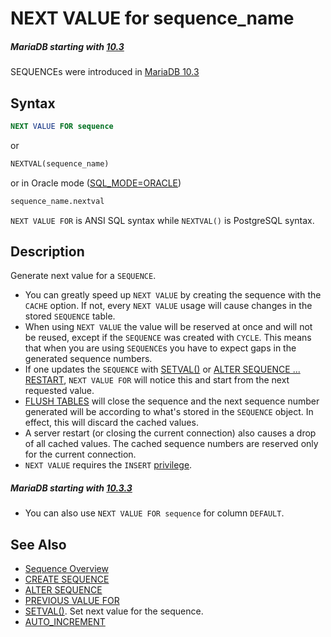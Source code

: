 # NEXT VALUE for sequence_name

##### MariaDB starting with [10.3](/kb/en/what-is-mariadb-103/)

SEQUENCEs were introduced in [MariaDB 10.3](/kb/en/what-is-mariadb-103/)

## Syntax

```sql
NEXT VALUE FOR sequence
```

or

```sql
NEXTVAL(sequence_name)
```

or in Oracle mode ([SQL_MODE=ORACLE](/mariadb-administration/variables-and-modes/sql-mode/))

```sql
sequence_name.nextval
```

`NEXT VALUE FOR` is ANSI SQL syntax while `NEXTVAL()` is PostgreSQL syntax.

## Description

Generate next value for a `SEQUENCE`.

- You can greatly speed up `NEXT VALUE` by creating the sequence with the `CACHE` option. If not, every `NEXT VALUE` usage will cause changes in the stored `SEQUENCE` table.
- When using `NEXT VALUE` the value will be reserved at once and will not be reused, except if the `SEQUENCE` was created with `CYCLE`. This means that when you are using `SEQUENCE`s you have to expect gaps in the generated sequence numbers.
- If one updates the `SEQUENCE` with [SETVAL()](/sql-statements-structure/sequences/sequence-functions/setval/) or [ALTER SEQUENCE ... RESTART](/sql-statements-structure/sequences/alter-sequence/), `NEXT VALUE FOR` will notice this and start from the next requested value.
- [FLUSH TABLES](/sql-statements-structure/sql-statements/administrative-sql-statements/flush-commands/flush/) will close the sequence and the next sequence number generated will be according to what's stored in the `SEQUENCE` object. In effect, this will discard the cached values.
- A server restart (or closing the current connection) also causes a drop of all cached values. The cached sequence numbers are reserved only for the current connection.
- `NEXT VALUE` requires the `INSERT` [privilege](/sql-statements-structure/sql-statements/account-management-sql-commands/grant/).

##### MariaDB starting with [10.3.3](/kb/en/mariadb-1033-release-notes/)

- You can also use `NEXT VALUE FOR sequence` for column `DEFAULT`.

## See Also

- [Sequence Overview](/sql-statements-structure/sequences/sequence-overview/)
- [CREATE SEQUENCE](/sql-statements-structure/sequences/create-sequence/)
- [ALTER SEQUENCE](/sql-statements-structure/sequences/alter-sequence/)
- [PREVIOUS VALUE FOR](/sql-statements-structure/sequences/sequence-functions/previous-value-for-sequence_name/)
- [SETVAL()](/sql-statements-structure/sequences/sequence-functions/setval/). Set next value for the sequence.
- [AUTO_INCREMENT](/columns-storage-engines-and-plugins/data-types/auto_increment/)